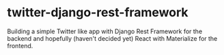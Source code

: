 # twitter-django-rest-framework
Building a simple Twitter like app with Django Rest Framework for the backend and hopefully (haven't decided yet) React with Materialize for the frontend.
